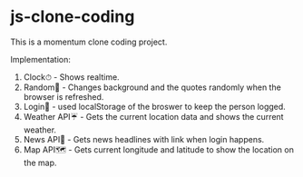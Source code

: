 # js-clone-coding
This is a momentum clone coding project.

Implementation:
1. Clock⏱ - Shows realtime.
2. Random🎲 - Changes background and the quotes randomly when the browser is refreshed.
3. Login🔑 - used localStorage of the broswer to keep the person logged.
4. Weather API☔️ - Gets the current location data and shows the current weather.
5. News API📰 - Gets news headlines with link when login happens.
6. Map API🗺 - Gets current longitude and latitude to show the location on the map.
